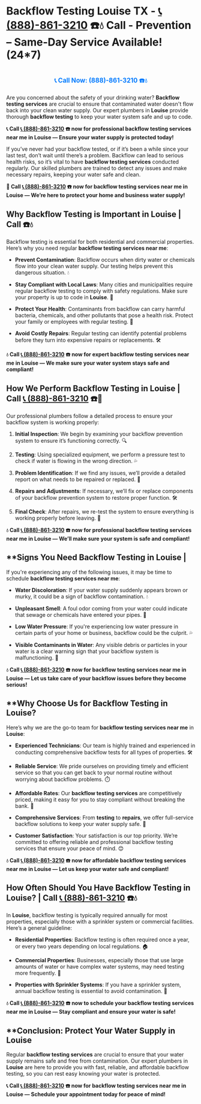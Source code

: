 # **Backflow Testing Louise TX - [📞 (888)-861-3210](https://plumbing-texas-3210.netlify.app) ☎️💧** Call - Prevention – Same-Day Service Available! (24*7)
# 

<p align="center" style="font-size: 1.2em; font-weight: bold; margin: 20px 0;">
  <a href="https://plumbing-texas-3210.netlify.app" target="_blank" style="color: #007BFF; text-decoration: none;">📞 Call Now: (888)-861-3210 ☎️💧</a>
</p>

Are you concerned about the safety of your drinking water? **Backflow testing services** are crucial to ensure that contaminated water doesn't flow back into your clean water supply. Our expert plumbers in **Louise** provide thorough **backflow testing** to keep your water system safe and up to code.

**📞 Call [📞 (888)-861-3210](https://plumbing-texas-3210.netlify.app) ☎️ now for professional **backflow testing services near me** in Louise — Ensure your water supply is protected today!**

If you’ve never had your backflow tested, or if it’s been a while since your last test, don’t wait until there’s a problem. Backflow can lead to serious health risks, so it’s vital to have **backflow testing services** conducted regularly. Our skilled plumbers are trained to detect any issues and make necessary repairs, keeping your water safe and clean.

**🚨 Call [📞 (888)-861-3210](https://plumbing-texas-3210.netlify.app) ☎️ now for **backflow testing services near me** in Louise — We’re here to protect your home and business water supply!**

## **Why Backflow Testing is Important in Louise | Call  ☎️💧**

Backflow testing is essential for both residential and commercial properties. Here’s why you need regular **backflow testing services near me**:

- **Prevent Contamination**: Backflow occurs when dirty water or chemicals flow into your clean water supply. Our testing helps prevent this dangerous situation. 💧

- **Stay Compliant with Local Laws**: Many cities and municipalities require regular backflow testing to comply with safety regulations. Make sure your property is up to code in **Louise**. 📜

- **Protect Your Health**: Contaminants from backflow can carry harmful bacteria, chemicals, and other pollutants that pose a health risk. Protect your family or employees with regular testing. 🏥

- **Avoid Costly Repairs**: Regular testing can identify potential problems before they turn into expensive repairs or replacements. 🛠️

**💧 Call [📞 (888)-861-3210](https://plumbing-texas-3210.netlify.app) ☎️ now for expert **backflow testing services near me** in Louise — We make sure your water system stays safe and compliant!**

## **How We Perform Backflow Testing in Louise | Call [📞 (888)-861-3210](https://plumbing-texas-3210.netlify.app) ☎️🔧**

Our professional plumbers follow a detailed process to ensure your backflow system is working properly:

1. **Initial Inspection**: We begin by examining your backflow prevention system to ensure it’s functioning correctly. 🔍

2. **Testing**: Using specialized equipment, we perform a pressure test to check if water is flowing in the wrong direction. 💦

3. **Problem Identification**: If we find any issues, we’ll provide a detailed report on what needs to be repaired or replaced. 📝

4. **Repairs and Adjustments**: If necessary, we’ll fix or replace components of your backflow prevention system to restore proper function. 🛠️

5. **Final Check**: After repairs, we re-test the system to ensure everything is working properly before leaving. 🔧

**💧 Call [📞 (888)-861-3210](https://plumbing-texas-3210.netlify.app) ☎️ now for professional **backflow testing services near me** in Louise — We’ll make sure your system is safe and compliant!**

## **Signs You Need Backflow Testing in Louise | 

If you're experiencing any of the following issues, it may be time to schedule **backflow testing services near me**:

- **Water Discoloration**: If your water supply suddenly appears brown or murky, it could be a sign of backflow contamination. 💧

- **Unpleasant Smell**: A foul odor coming from your water could indicate that sewage or chemicals have entered your pipes. 🚿

- **Low Water Pressure**: If you're experiencing low water pressure in certain parts of your home or business, backflow could be the culprit. 💦

- **Visible Contaminants in Water**: Any visible debris or particles in your water is a clear warning sign that your backflow system is malfunctioning. 💩

**💧 Call [📞 (888)-861-3210](https://plumbing-texas-3210.netlify.app) ☎️ now for **backflow testing services near me** in Louise — Let us take care of your backflow issues before they become serious!**

## **Why Choose Us for Backflow Testing in Louise? 

Here’s why we are the go-to team for **backflow testing services near me** in **Louise**:

- **Experienced Technicians**: Our team is highly trained and experienced in conducting comprehensive backflow tests for all types of properties. 🛠️

- **Reliable Service**: We pride ourselves on providing timely and efficient service so that you can get back to your normal routine without worrying about backflow problems. ⏱️

- **Affordable Rates**: Our **backflow testing services** are competitively priced, making it easy for you to stay compliant without breaking the bank. 💸

- **Comprehensive Services**: From **testing** to **repairs**, we offer full-service backflow solutions to keep your water supply safe. 🔧

- **Customer Satisfaction**: Your satisfaction is our top priority. We’re committed to offering reliable and professional backflow testing services that ensure your peace of mind. 😊

**💧 Call [📞 (888)-861-3210](https://plumbing-texas-3210.netlify.app) ☎️ now for affordable **backflow testing services near me** in Louise — Let us keep your water safe and compliant!**

## **How Often Should You Have Backflow Testing in Louise? | Call [📞 (888)-861-3210](https://plumbing-texas-3210.netlify.app) ☎️💧**

In **Louise**, backflow testing is typically required annually for most properties, especially those with a sprinkler system or commercial facilities. Here’s a general guideline:

- **Residential Properties**: Backflow testing is often required once a year, or every two years depending on local regulations. 🏠

- **Commercial Properties**: Businesses, especially those that use large amounts of water or have complex water systems, may need testing more frequently. 🏢

- **Properties with Sprinkler Systems**: If you have a sprinkler system, annual backflow testing is essential to avoid contamination. 🌱

**💧 Call [📞 (888)-861-3210](https://plumbing-texas-3210.netlify.app) ☎️ now to schedule your **backflow testing services near me** in Louise — Stay compliant and ensure your water is safe!**

## **Conclusion: Protect Your Water Supply in Louise 

Regular **backflow testing services** are crucial to ensure that your water supply remains safe and free from contamination. Our expert plumbers in **Louise** are here to provide you with fast, reliable, and affordable backflow testing, so you can rest easy knowing your water is protected. 

**📞 Call [📞 (888)-861-3210](https://plumbing-texas-3210.netlify.app) ☎️ now for **backflow testing services near me** in Louise — Schedule your appointment today for peace of mind!**
